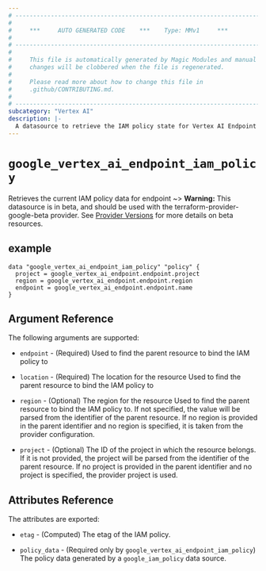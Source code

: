 ```yaml
---
# ----------------------------------------------------------------------------
#
#     ***     AUTO GENERATED CODE    ***    Type: MMv1     ***
#
# ----------------------------------------------------------------------------
#
#     This file is automatically generated by Magic Modules and manual
#     changes will be clobbered when the file is regenerated.
#
#     Please read more about how to change this file in
#     .github/CONTRIBUTING.md.
#
# ----------------------------------------------------------------------------
subcategory: "Vertex AI"
description: |-
  A datasource to retrieve the IAM policy state for Vertex AI Endpoint
---
```



# `google_vertex_ai_endpoint_iam_policy`
Retrieves the current IAM policy data for endpoint
~> **Warning:** This datasource is in beta, and should be used with the terraform-provider-google-beta provider.
See [Provider Versions](https://terraform.io/docs/providers/google/guides/provider_versions.html) for more details on beta resources.



## example

```hcl
data "google_vertex_ai_endpoint_iam_policy" "policy" {
  project = google_vertex_ai_endpoint.endpoint.project
  region = google_vertex_ai_endpoint.endpoint.region
  endpoint = google_vertex_ai_endpoint.endpoint.name
}
```

## Argument Reference

The following arguments are supported:

* `endpoint` - (Required) Used to find the parent resource to bind the IAM policy to
* `location` - (Required) The location for the resource Used to find the parent resource to bind the IAM policy to
* `region` - (Optional) The region for the resource Used to find the parent resource to bind the IAM policy to. If not specified,
  the value will be parsed from the identifier of the parent resource. If no region is provided in the parent identifier and no
  region is specified, it is taken from the provider configuration.

* `project` - (Optional) The ID of the project in which the resource belongs.
    If it is not provided, the project will be parsed from the identifier of the parent resource. If no project is provided in the parent identifier and no project is specified, the provider project is used.

## Attributes Reference

The attributes are exported:

* `etag` - (Computed) The etag of the IAM policy.

* `policy_data` - (Required only by `google_vertex_ai_endpoint_iam_policy`) The policy data generated by
  a `google_iam_policy` data source.
